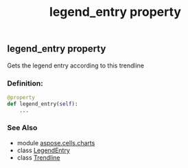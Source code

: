 ﻿---
title: legend_entry property
second_title: Aspose.Cells for Python via .NET API References
description: 
type: docs
weight: 260
url: /aspose.cells.charts/trendline/legend_entry/
is_root: false
---

## legend_entry property


Gets the legend entry according to this trendline
### Definition:
```python
@property
def legend_entry(self):
    ...
```

### See Also
* module [aspose.cells.charts](../../)
* class [LegendEntry](/cells/python-net/aspose.cells.charts/legendentry)
* class [Trendline](/cells/python-net/aspose.cells.charts/trendline)
